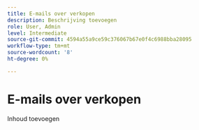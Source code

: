 ```yaml
---
title: E-mails over verkopen
description: Beschrijving toevoegen
role: User, Admin
level: Intermediate
source-git-commit: 4594a55a9ce59c376067b67e0f4c6988bba28095
workflow-type: tm+mt
source-wordcount: '8'
ht-degree: 0%

---
```


# E-mails over verkopen

Inhoud toevoegen